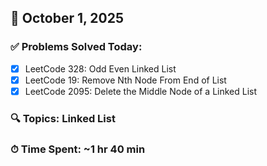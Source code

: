 ## 📅 October 1, 2025

### ✅ Problems Solved Today:
- [x] LeetCode 328: Odd Even Linked List
- [x] LeetCode 19: Remove Nth Node From End of List
- [x] LeetCode 2095: Delete the Middle Node of a Linked List

### 🔍 Topics: Linked List
### ⏱ Time Spent: ~1 hr 40 min
